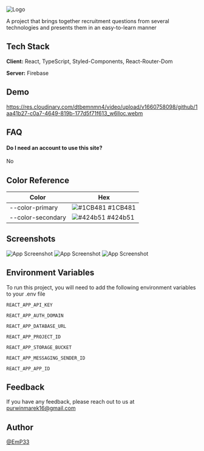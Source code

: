 
![Logo](https://res.cloudinary.com/dtbemnmn4/image/upload/v1660758912/github/logo_ae45i2.png)



A project that brings together recruitment questions from several technologies and presents them in an easy-to-learn manner


## Tech Stack

**Client:** React, TypeScript, Styled-Components, React-Router-Dom

**Server:** Firebase


## Demo
https://res.cloudinary.com/dtbemnmn4/video/upload/v1660758098/github/1aa41b27-c0a7-4649-819b-177d5f71f613_w6lloc.webm



## FAQ

#### Do I need an account to use this site?

No



## Color Reference

| Color             | Hex                                                                |
| ----------------- | ------------------------------------------------------------------ |
| --color-primary | ![#1CB481](https://via.placeholder.com/10/1CB481?text=+) #1CB481 |
| --color-secondary | ![#424b51](https://via.placeholder.com/10/424b51?text=+) #424b51 |



## Screenshots

![App Screenshot](https://res.cloudinary.com/dtbemnmn4/image/upload/v1660758722/github/1_koo9xr.png)
![App Screenshot](https://res.cloudinary.com/dtbemnmn4/image/upload/v1660758722/github/2_apy9lw.png)
![App Screenshot](https://res.cloudinary.com/dtbemnmn4/image/upload/v1660758722/github/3_w4fsib.png)


## Environment Variables

To run this project, you will need to add the following environment variables to your .env file

`REACT_APP_API_KEY`

`REACT_APP_AUTH_DOMAIN`

`REACT_APP_DATABASE_URL`

`REACT_APP_PROJECT_ID`

`REACT_APP_STORAGE_BUCKET`

`REACT_APP_MESSAGING_SENDER_ID`

`REACT_APP_APP_ID`


## Feedback

If you have any feedback, please reach out to us at purwinmarek16@gmail.com


## Author

[@EmP33](https://github.com/EmP33)

